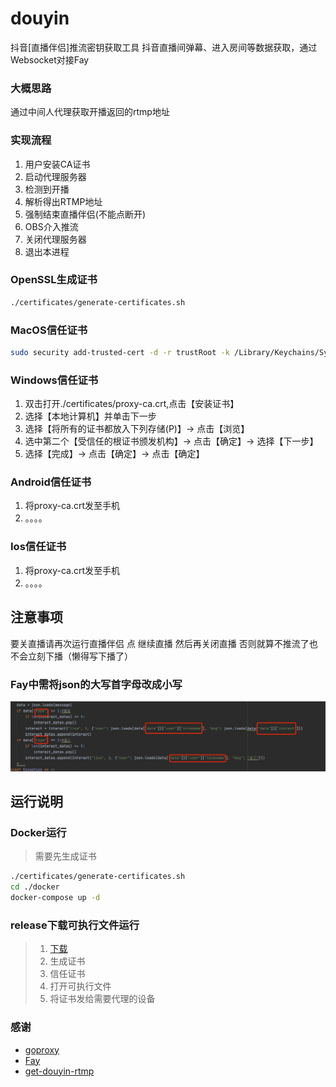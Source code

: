 # douyin
抖音[直播伴侣]推流密钥获取工具
抖音直播间弹幕、进入房间等数据获取，通过Websocket对接Fay

### 大概思路
通过中间人代理获取开播返回的rtmp地址

### 实现流程
1. 用户安装CA证书
2. 启动代理服务器
3. 检测到开播
4. 解析得出RTMP地址
5. 强制结束直播伴侣(不能点断开)
6. OBS介入推流
7. 关闭代理服务器
8. 退出本进程


### OpenSSL生成证书
```bash
./certificates/generate-certificates.sh
```

### MacOS信任证书
```bash
sudo security add-trusted-cert -d -r trustRoot -k /Library/Keychains/System.keychain ./certificates/proxy-ca.crt
```
### Windows信任证书
1. 双击打开./certificates/proxy-ca.crt,点击【安装证书】
2. 选择【本地计算机】并单击下一步
3. 选择【将所有的证书都放入下列存储(P)】-> 点击【浏览】
4. 选中第二个【受信任的根证书颁发机构】-> 点击【确定】-> 选择【下一步】
5. 选择【完成】-> 点击【确定】-> 点击【确定】
###

### Android信任证书
1. 将proxy-ca.crt发至手机
2. 。。。。

### Ios信任证书
1. 将proxy-ca.crt发至手机
2. 。。。。

## 注意事项
要关直播请再次运行直播伴侣 点 继续直播 然后再关闭直播 否则就算不推流了也不会立刻下播（懒得写下播了）

### Fay中需将json的大写首字母改成小写
![Fay中需修改的代码](fay/fay.pic.jpg)

## 运行说明

### Docker运行
> 需要先生成证书
```bash
./certificates/generate-certificates.sh
cd ./docker
docker-compose up -d
```

### release下载可执行文件运行

> 1. [下载](https://github.com/wwengg/douyin/releases)
> 2. 生成证书
> 3. 信任证书
> 4. 打开可执行文件
> 5. 将证书发给需要代理的设备

### 感谢
- [goproxy](https://github.com/elazarl/goproxy)
- [Fay](https://github.com/TheRamU/Fay)
- [get-douyin-rtmp](https://github.com/Cloud370/get-douyin-rtmp)